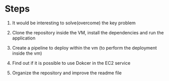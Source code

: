 # Steps

1. It would be interesting to solve(overcome) the key problem

2. Clone the repository inside the VM, install the dependencies and run the application

3. Create a pipeline to deploy within the vm
                     (to perform the deployment inside the vm)

4. Find out if it is possible to use Dokcer in the EC2 service

5. Organize the repository and improve the readme file

